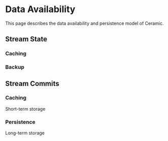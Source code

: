 # Data Availability
This page describes the data availability and persistence model of Ceramic.

## Stream State

### Caching

### Backup

## Stream Commits

### Caching
Short-term storage

### Persistence
Long-term storage
